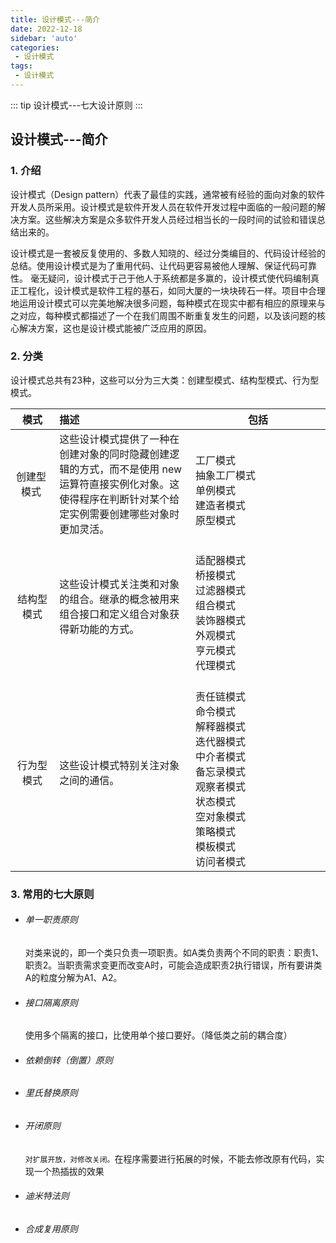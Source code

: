 ```yaml
---
title: 设计模式---简介
date: 2022-12-18
sidebar: 'auto'
categories:
 - 设计模式
tags:
 - 设计模式
---
```


::: tip
设计模式---七大设计原则
:::

## 设计模式---简介

###   1.  介绍

设计模式（Design pattern）代表了最佳的实践，通常被有经验的面向对象的软件开发人员所采用。设计模式是软件开发人员在软件开发过程中面临的一般问题的解决方案。这些解决方案是众多软件开发人员经过相当长的一段时间的试验和错误总结出来的。

设计模式是一套被反复使用的、多数人知晓的、经过分类编目的、代码设计经验的总结。使用设计模式是为了重用代码、让代码更容易被他人理解、保证代码可靠性。 毫无疑问，设计模式于己于他人于系统都是多赢的，设计模式使代码编制真正工程化，设计模式是软件工程的基石，如同大厦的一块块砖石一样。项目中合理地运用设计模式可以完美地解决很多问题，每种模式在现实中都有相应的原理来与之对应，每种模式都描述了一个在我们周围不断重复发生的问题，以及该问题的核心解决方案，这也是设计模式能被广泛应用的原因。

###   2.  分类

设计模式总共有23种，这些可以分为三大类：创建型模式、结构型模式、行为型模式。

|                   模式                    | 描述                                                         | 包括                                                         |
| :---------------------------------------: | :----------------------------------------------------------- | ------------------------------------------------------------ |
| <div style="width:50px" >创建型模式</div> | 这些设计模式提供了一种在创建对象的同时隐藏创建逻辑的方式，而不是使用 new 运算符直接实例化对象。这使得程序在判断针对某个给定实例需要创建哪些对象时更加灵活。 | <div style="width: 200px"></br>工厂模式<br/>抽象工厂模式<br/>单例模式<br/>建造者模式<br/>原型模式</div> |
|                结构型模式                 | 这些设计模式关注类和对象的组合。继承的概念被用来组合接口和定义组合对象获得新功能的方式。 | <div style="width: 200px"></br>适配器模式<br/>桥接模式<br/>过滤器模式<br/>组合模式<br/>装饰器模式<br/>外观模式<br/>亨元模式<br/>代理模式</div> |
|                行为型模式                 | 这些设计模式特别关注对象之间的通信。                         | <div style="width: 200px"></br>责任链模式<br/>命令模式<br/>解释器模式<br/>迭代器模式<br/>中介者模式<br/>备忘录模式<br/>观察者模式<br/>状态模式<br/>空对象模式<br/>策略模式<br/>模板模式<br/>访问者模式</div> |



###   3.  常用的七大原则

- ###### 单一职责原则

  对类来说的，即一个类只负责一项职责。如A类负责两个不同的职责：职责1、职责2。当职责需求变更而改变A时，可能会造成职责2执行错误，所有要讲类A的粒度分解为A1、A2。

- ###### 接口隔离原则

  使用多个隔离的接口，比使用单个接口要好。（降低类之前的耦合度）

- ###### 依赖倒转（倒置）原则

  

- ###### 里氏替换原则

  

- ###### 开闭原则

  `对扩展开放，对修改关闭。`在程序需要进行拓展的时候，不能去修改原有代码，实现一个热插拔的效果

- ###### 迪米特法则

  

- ###### 合成复用原则
